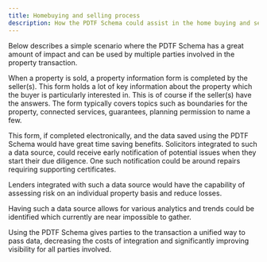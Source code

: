 ```yaml
---
title: Homebuying and selling process 
description: How the PDTF Schema could assist in the home buying and selling process
---
```


Below describes a simple scenario where the PDTF Schema has a great amount of impact and can be used by multiple parties involved in the property transaction.

When a property is sold, a property information form is completed by the seller(s). This form holds a lot of key information about the property which the buyer is particularly interested in. This is of course if the seller(s) have the answers. The form typically covers topics such as boundaries for the property, connected services, guarantees, planning permission to name a few.

This form, if completed electronically, and the data saved using the PDTF Schema would have great time saving benefits. Solicitors integrated to such a data source, could receive early notification of  potential issues when they start their due diligence. One such notification could be around repairs requiring supporting certificates.

Lenders integrated with such a data source would have the capability of assessing risk on an individual property basis and reduce losses.

Having such a data source allows for various analytics and trends could be identified which currently are near impossible to gather.

Using the PDTF Schema gives parties to the transaction a unified way to pass data, decreasing the costs of integration and significantly improving visibility for all parties involved.
